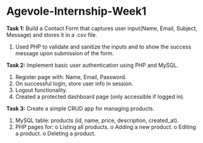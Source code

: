 # Agevole-Internship-Week1
**Task 1:** Build a Contact Form that captures user input(Name, Email, Subject, Message) and stores it in a .csv file. 
  1. Used PHP to validate and sanitize the inputs and to show the success message upon submission of the form.
     
**Task 2:** Implement basic user authentication using PHP and MySQL. 
  1. Register page with: Name, Email, Password.
  2. On successful login, store user info in session.
  3. Logout functionality.
  4. Created a protected dashboard page (only accessible if logged in).
     
**Task 3:** Create a simple CRUD app for managing products.
  1. MySQL table: products (id, name, price, description, created_at).
  2. PHP pages for: 
    o Listing all products. 
    o Adding a new product. 
    o Editing a product. 
    o Deleting a product. 
